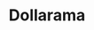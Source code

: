 ---
title: "Dollarama"
url: /trois-rivieres/dollarama-boulevard-gene-h-kruger/
shop: variety store
---